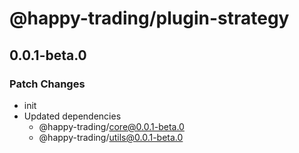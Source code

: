 # @happy-trading/plugin-strategy

## 0.0.1-beta.0

### Patch Changes

- init
- Updated dependencies
  - @happy-trading/core@0.0.1-beta.0
  - @happy-trading/utils@0.0.1-beta.0
